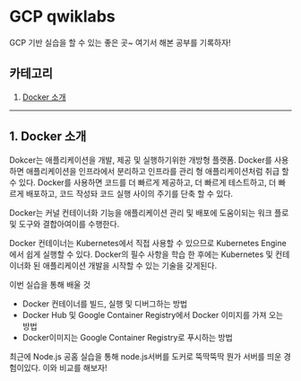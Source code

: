 # GCP qwiklabs
GCP 기반 실습을 할 수 있는 좋은 곳~
여기서 해본 공부를 기록하자!

## 카테고리
1. [Docker 소개](#1-docker-소개)
   

--- 

## 1. Docker 소개
Dokcer는 애플리케이션을 개발, 제공 및 실행하기위한 개방형 플랫폼.
Docker를 사용하면 애플리케이션을 인프라에서 분리하고 인프라를 관리 형 애플리케이션처럼 취급 할 수 있다.
Docker를 사용하면 코드를 더 빠르게 제공하고, 더 빠르게 테스트하고, 더 빠르게 배포하고, 코드 작성돠 코드 실행 사이의 주기를 단축 할 수 있다.

Docker는 커널 컨테이너화 기능을 애플리케이션 관리 및 배포에 도움이되는 워크 플로 및 도구와 결합아여이를 수행한다.

Docker 컨테이너는 Kubernetes에서 직접 사용할 수 있으므로 Kubernetes Engine에서 쉽게 실행할 수 있다. Docker의 필수 사항을 학습 한 후에는 Kubernetes 및 컨테이너화 된 애플리케이션 개발을 시작할 수 있는 기술을 갖게된다.

이번 실습을 통해 배울 것
- Docker 컨테이너를 빌드, 실행 및 디버그하는 방법
- Docker Hub 및 Google Container Registry에서 Docker 이미지를 가져 오는 방법
- Docker이미지는 Google Container Registry로 푸시하는 방법

최근에 Node.js 공홈 실습을 통해 node.js서버를 도커로 뚝딱뚝딱 뭔가 서버를 띄운 경험이있다. 이와 비교를 해보자!
